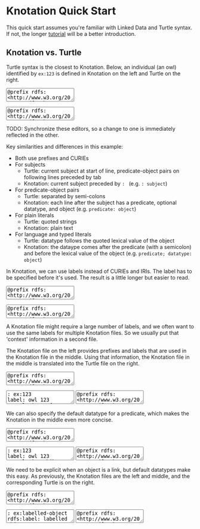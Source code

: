 # Knotation Quick Start


This quick start assumes you're familiar with Linked Data and Turtle syntax. If not, the longer [tutorial](tutorial.html) will be a better introduction.

<script src="knotation_editor.js"></script>

## Knotation vs. Turtle

Turtle syntax is the closest to Knotation. Below, an individual (an owl) identified by `ex:123` is defined in Knotation on the left and Turtle on the right.

<div id="ex_1" class="examples halves">
<textarea id="ex_1_kn">
@prefix rdfs: <http://www.w3.org/2000/01/rdf-schema#>
@prefix ex: <https://example.com/>

: ex:123
rdfs:label: owl 123
ex:translation; @fr: hibou 123
ex:has-wingspan; ex:inches: 22
</textarea>

<textarea id="ex_1_ttl">
@prefix rdfs: <http://www.w3.org/2000/01/rdf-schema#> .
@prefix ex: <https://example.com/> .

ex:123
  rdfs:label "owl 123" ;
  ex:translation "hibou 123"@fr ;
  ex:has-wingspan "22"^^ex:inches .
</textarea>
</div>

<script>
var ex_1_kn = knotation_editor.editor.fromSelector('#ex_1_kn', {mode: 'knotation'});
var ex_1_ttl = knotation_editor.editor.fromSelector('#ex_1_ttl', {mode: 'turtle'});
</script>

TODO: Synchronize these editors, so a change to one is immediately reflected in the other.

Key similarities and differences in this example:

- Both use prefixes and CURIEs
- For subjects
    - Turtle: current subject at start of line, predicate-object pairs on following lines preceded by tab
    - Knotation: current subject preceded by `: ` (e.g. `: subject`)
- For predicate-object pairs
    - Turtle: separated by semi-colons
    - Knotation: each line after the subject has a predicate, optional datatype, and object (e.g. `predicate: object`)
- For plain literals
    - Turtle: quoted strings
    - Knotation: plain text
- For language and typed literals
    - Turtle: datatype follows the quoted lexical value of the object
    - Knotation: the dataype comes after the predicate (with a semicolon) and before the lexical value of the object (e.g. `predicate; datatype: object`)

In Knotation, we can use labels instead of CURIEs and IRIs. The label has to be specified before it's used. The result is a little longer but easier to read.

<div id="ex_2" class="examples halves">
<textarea id="ex_2_kn">
@prefix rdfs: <http://www.w3.org/2000/01/rdf-schema#>
@prefix ex: <https://example.com/>

: rdfs:label
rdfs:label: label

: ex:translation
label: translation

: ex:inches
label: inches

: ex:has-wingspan
label: has wingspan

: ex:123
label: owl 123
translation; @fr: hibou 123
has wingspan; inches: 22
</textarea>

<textarea id="ex_2_ttl">
@prefix rdfs: <http://www.w3.org/2000/01/rdf-schema#> .
@prefix ex: <https://example.com/> .

rdfs:label
  rdfs:label "label" .

ex:translation
  rdfs:label "translation" .

ex:inches
  rdfs:label "inches" .

ex:has-wingspan
  rdfs:label "has wingspan" .

ex:123
  rdfs:label "owl 123" ;
  ex:translation "hibou 123"@fr ;
  ex:has-wingspan "22"^^ex:inches .
</textarea>
</div>

<script>
var ex_2_kn = knotation_editor.editor.fromSelector('#ex_2_kn', {mode: 'knotation'});
var ex_2_ttl = knotation_editor.editor.fromSelector('#ex_2_ttl', {mode: 'turtle'});
</script>

A Knotation file might require a large number of labels, and we often want to use the same labels for multiple Knotation files. So we usually put that 'context' information in a second file.

The Knotation file on the left provides prefixes and labels that are used in the Knotation file in the middle. Using that information, the Knotation file in the middle is translated into the Turtle file on the right.

<div id="ex_3" class="examples thirds">
<textarea id="ex_3_env">
@prefix rdfs: <http://www.w3.org/2000/01/rdf-schema#>
@prefix ex: <https://example.com/>

: rdfs:label
rdfs:label: label

: ex:translation
label: translation

: ex:inches
label: inches

: ex:has-wingspan
label: has wingspan
</textarea>

<textarea id="ex_3_kn">
: ex:123
label: owl 123
translation; @fr: hibou 123
has wingspan; inches: 22
</textarea>

<textarea id="ex_3_ttl">
@prefix rdfs: <http://www.w3.org/2000/01/rdf-schema#> .
@prefix ex: <https://example.com/> .

ex:123
  rdfs:label "owl 123" ;
  ex:translation "hibou 123"@fr ;
  ex:has-wingspan "22"^^ex:inches .
</textarea>
</div>

<script>
var ex_3_env = knotation_editor.editor.fromSelector('#ex_3_env', {mode: 'knotation'});
var ex_3_kn = knotation_editor.editor.fromSelector('#ex_3_kn', {mode: 'knotation'});
var ex_3_ttl = knotation_editor.editor.fromSelector('#ex_3_ttl', {mode: 'turtle'});
</script>

We can also specify the default datatype for a predicate, which makes the Knotation in the middle even more concise.

<div id="ex_4" class="examples thirds">
<textarea id="ex_4_env">
@prefix rdfs: <http://www.w3.org/2000/01/rdf-schema#>
@prefix kn: <https://knotation.org/>
@prefix ex: <https://example.com/>

: rdfs:label
rdfs:label: label

: kn:datatype/link
label: link

: kn:predicate/default-language
label: default language

: kn:predicate/default-datatype
label: default datatype
default datatype; link: link

: ex:translation
label: translation
default language: fr

: ex:inches
label: inches

: ex:has-wingspan
label: has wingspan
default datatype: inches
</textarea>

<textarea id="ex_4_kn">
: ex:123
label: owl 123
translation: hibou 123
has wingspan: 22
</textarea>

<textarea id="ex_4_ttl">
@prefix rdfs: <http://www.w3.org/2000/01/rdf-schema#> .
@prefix kn: <https://knotation.org/> .
@prefix ex: <https://example.com/> .

ex:123
  rdfs:label "owl 123" ;
  ex:translation "hibou 123"@fr ;
  ex:has-wingspan "22"^^ex:inches .
</textarea>
</div>

<script>
var ex_4_env = knotation_editor.editor.fromSelector('#ex_4_env', {mode: 'knotation'});
var ex_4_kn = knotation_editor.editor.fromSelector('#ex_4_kn', {mode: 'knotation'});
var ex_4_ttl = knotation_editor.editor.fromSelector('#ex_4_ttl', {mode: 'turtle'});
</script>

We need to be explicit when an object is a link, but default datatypes make this easy. As previously, the Knotation files are the left and middle, and the corresponding Turtle is on the right.

<div id="ex_5" class="examples thirds">
<textarea id="ex_5_env">
@prefix rdfs: <http://www.w3.org/2000/01/rdf-schema#>
@prefix kn: <https://knotation.org/>
@prefix ex: <https://example.com/>

: rdfs:label
rdfs:label: label

: kn:datatype/link
rdfs:label: link

: kn:predicate/default-datatype
label: default datatype
default datatype: kn:datatype/datatype

: ex:has-label-link
label: has label link
default datatype: link

: ex:has-curie-link
label: has CURIE link
default datatype: link

: ex:has-httpurl-link
label: has HTTP URL link
default datatype: link

: ex:has-iri-link
label: has IRI link
default datatype: link
</textarea>

<textarea id="ex_5_kn">
: ex:labelled-object
rdfs:label: labelled object

: ex:some-subject
has label link: labelled object
has CURIE link: ex:curie-object
has HTTP URL link: http://example.com/url-object
has IRI link: <urn:ietf:rfc:2648>
ex:no-default; link: ex:curie-object
</textarea>

<textarea id="ex_5_ttl">
@prefix rdfs: <http://www.w3.org/2000/01/rdf-schema#> .
@prefix kn: <https://knotation.org/> .
@prefix ex: <https://example.com/> .

ex:labelled-object
  rdfs:label "labelled object" .

ex:some-subject
  ex:has-label-link ex:labelled-object ;
  ex:has-curie-link ex:curie-object ;
  ex:has-httpurl-link <http://example.com/url-object> ;
  ex:has-iri-link <urn:ietf:rfc:2648> ;
  ex:no-default ex:curie-object .
</textarea>
</div>

<script>
var ex_5_env = knotation_editor.editor.fromSelector('#ex_5_env', {mode: 'knotation'});
var ex_5_kn = knotation_editor.editor.fromSelector('#ex_5_kn', {mode: 'knotation'});
var ex_5_ttl = knotation_editor.editor.fromSelector('#ex_5_ttl', {mode: 'turtle'});
</script>
